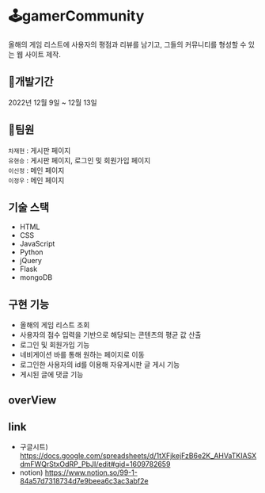 # 🕹gamerCommunity
올해의 게임 리스트에 사용자의 평점과 리뷰를 남기고, 그들의 커뮤니티를 형성할 수 있는 웹 사이트 제작.

## 📆개발기간
2022년 12월 9일 ~ 12월 13일

## 👥팀원
`차재현` : 게시판 페이지   
`유현승` : 게시판 페이지, 로그인 및 회원가입 페이지   
`이신정` : 메인 페이지   
`이정우` : 메인 페이지

## 기술 스택
* HTML
* CSS
* JavaScript
* Python
* jQuery
* Flask
* mongoDB

## 구현 기능
* 올해의 게임 리스트 조회
* 사용자의 점수 입력을 기반으로 해당되는 콘텐츠의 평균 값 산출
* 로그인 및 회원가입 기능
* 네비게이션 바를 통해 원하는 페이지로 이동
* 로그인한 사용자의 id를 이용해 자유게시판 글 게시 기능
* 게시된 글에 댓글 기능

## overView


## link
- 구글시트) https://docs.google.com/spreadsheets/d/1tXFjkejFzB6e2K_AHVaTKIASXdmFWQrStxOdRP_PbJI/edit#gid=1609782659
- notion) https://www.notion.so/99-1-84a57d7318734d7e9beea6c3ac3abf2e

